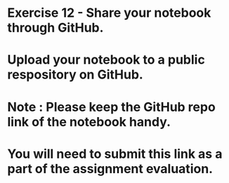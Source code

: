 # Exercise 12 - Share your notebook through GitHub. 
# Upload your notebook to a public respository on GitHub. 
# Note : Please keep the GitHub repo link of the notebook handy. 
# You will need to submit this link as a part of the assignment evaluation.


